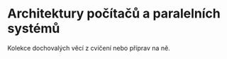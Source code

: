# Architektury počítačů a paralelních systémů

Kolekce dochovalých věcí z cvičení nebo příprav na ně.
